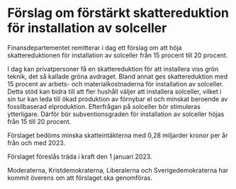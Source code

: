 # Förslag om förstärkt skattereduktion för installation av solceller

Finansdepartementet remitterar i dag ett förslag om att höja skattereduktionen för installation av solceller från 15 procent till 20 procent.

I dag kan privatpersoner få en skattereduktion för att installera viss grön teknik, det så kallade gröna avdraget. Bland annat ges skattereduktion med 15 procent av arbets- och materialkostnaderna för installation av solceller. Detta stöd kan bidra till att fler hushåll väljer att installera solceller, vilket i sin tur kan leda till ökad produktion av förnybar el och minskat beroende av fossilbaserad elproduktion. Efterfrågan på solceller bör stimuleras ytterligare. Därför bör subventionsgraden för installation av solceller höjas från 15 till 20 procent.

Förslaget bedöms minska skatteintäkterna med 0,28 miljarder kronor per år från och med 2023.

Förslaget föreslås träda i kraft den 1 januari 2023.

Moderaterna, Kristdemokraterna, Liberalerna och Sverigedemokraterna har kommit överens om att förslaget ska genomföras.
